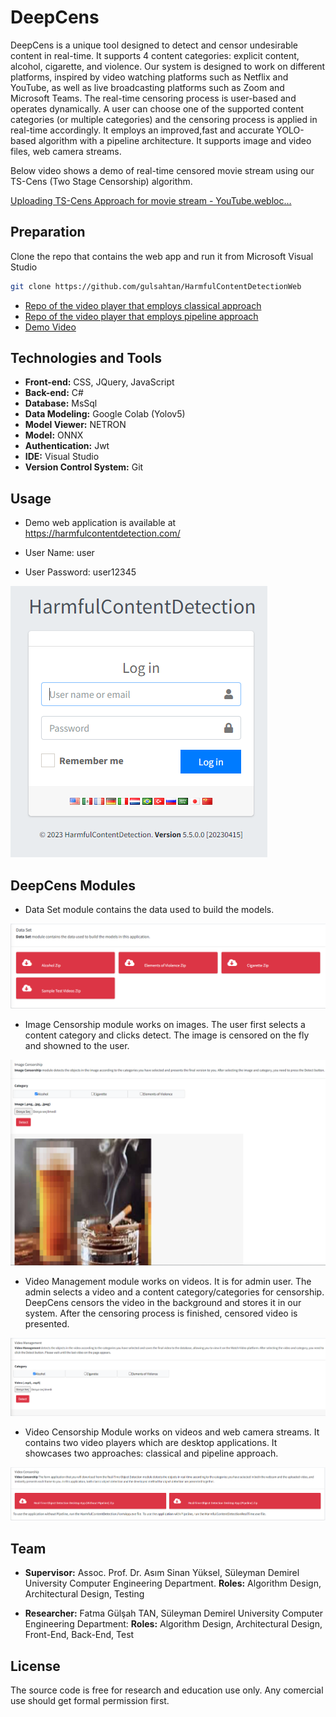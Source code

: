 # DeepCens
DeepCens is a unique tool designed to detect and censor undesirable content in real-time. It supports 4 content categories: explicit content, alcohol, cigarette, and violence. Our system is designed to work on different platforms, inspired by video watching platforms such as Netflix and YouTube, as well as live broadcasting platforms such as Zoom and Microsoft Teams. The real-time censoring process is user-based and operates dynamically. A user can choose one of the supported content categories (or multiple categories) and the censoring process is applied in real-time accordingly. It employs an improved,fast and accurate YOLO-based algorithm with a pipeline architecture. It supports image and video files, web camera streams.

Below video shows a demo of real-time censored movie stream using our TS-Cens (Two Stage Censorship) algorithm.

[Uploading TS-Cens Approach for movie stream - YouTube.webloc…]()


## Preparation

Clone the repo that contains the web app and run it from Microsoft Visual Studio
```bash
git clone https://github.com/gulsahtan/HarmfulContentDetectionWeb

```
* [Repo of the video player that employs classical approach](https://github.com/gulsahtan/HarmfulContentDetectionDesktop)
* [Repo of the video player that employs pipeline approach](https://github.com/gulsahtan/HarmfulContentDetectionRealTimeRepo)
* [Demo Video](https://github.com/gulsahtan/HarmfulContentDetectionWeb/blob/main/HarmfulContentDetection.Web.Mvc/Assets/web.mp4)


## Technologies and Tools

* **Front-end:** CSS, JQuery, JavaScript
* **Back-end:** C#
* **Database:** MsSql
* **Data Modeling:** Google Colab (Yolov5) 
* **Model Viewer:** NETRON
* **Model:** ONNX
* **Authentication:** Jwt
* **IDE:** Visual Studio
* **Version Control System:** Git

## Usage

- Demo web application is available at https://harmfulcontentdetection.com/

- User Name: user

- User Password: user12345

![image](images/login.PNG)

## DeepCens Modules
* Data Set module contains the data used to build the models.

![image](images/dataset.PNG)

* Image Censorship module works on images. The user first selects a content category and clicks detect. The image is censored on the fly and showned to the user.

![image](images/imagecensorship.PNG)

* Video Management module works on videos. It is for admin user. The admin selects a video and a content category/categories for censorship. DeepCens censors the video in the background and stores it in our system. After the censoring process is finished, censored video is presented.

![image](images/videomanagement.PNG)

* Video Censorship Module works on videos and web camera streams. It contains two video players which are desktop applications. It showcases two approaches: classical and pipeline approach.

![image](images/videocensorship.PNG)


## Team

* **Supervisor:** Assoc. Prof. Dr. Asım Sinan Yüksel, Süleyman Demirel University Computer Engineering Department. **Roles:** Algorithm Design, Architectural Design, Testing

* **Researcher:** Fatma Gülşah TAN, Süleyman Demirel University Computer Engineering Department: **Roles:** Algorithm Design, Architectural Design, Front-End, Back-End, Test

## License

The source code is free for research and education use only. Any comercial use should get formal permission first.
